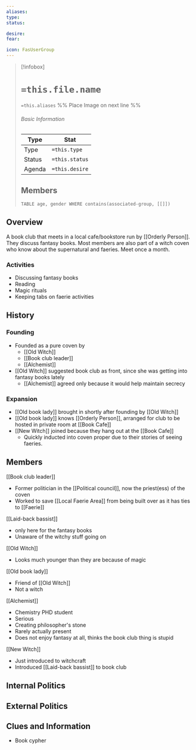 ```yaml
---
aliases: 
type:
status:

desire:
fear:

icon: FasUserGroup
---
```


> [!infobox]
> # `=this.file.name`
> `=this.aliases`
> %% Place Image on next line %%
> ###### Basic Information
> Type |  Stat |
> ---|---|
> Type | `=this.type` |
> Status | `=this.status` |
> Agenda | `=this.desire` |
> ## Members
>```dataview 
> TABLE age, gender WHERE contains(associated-group, [[]]) 
>```
## Overview
A book club that meets in a local cafe/bookstore run by [[Orderly Person]]. They discuss fantasy books. Most members are also part of a witch coven who know about the supernatural and faeries. Meet once a month. 

### Activities
- Discussing fantasy books
- Reading
- Magic rituals
- Keeping tabs on faerie activities

## History

### Founding
- Founded as a pure coven by 
	- [[Old Witch]]
	- [[Book club leader]]
	- [[Alchemist]]
- [[Old Witch]] suggested book club as front, since she was getting into fantasy books lately
	- [[Alchemist]] agreed only because it would help maintain secrecy

### Expansion
- [[Old book lady]] brought in shortly after founding by [[Old Witch]]
- [[Old book lady]] knows [[Orderly Person]], arranged for club to be hosted in private room at [[Book Cafe]]
- [[New Witch]] joined because they hang out at the [[Book Cafe]]
	- Quickly inducted into coven proper due to their stories of seeing faeries. 

## Members
[[Book club leader]]
- Former politician in the [[Political council]], now the priest(ess) of the coven
- Worked to save [[Local Faerie Area]] from being built over as it has ties to [[Faerie]]

[[Laid-back bassist]]
- only here for the fantasy books
- Unaware of the witchy stuff going on

[[Old Witch]]
- Looks much younger than they are because of magic

[[Old book lady]]
- Friend of [[Old Witch]]
- Not a witch

[[Alchemist]]
- Chemistry PHD student
- Serious
- Creating philosopher's stone
- Rarely actually present
- Does not enjoy fantasy at all, thinks the book club thing is stupid

[[New Witch]]
- Just introduced to witchcraft 
- Introduced [[Laid-back bassist]] to book club


## Internal Politics

## External Politics

## Clues and Information
- Book cypher
